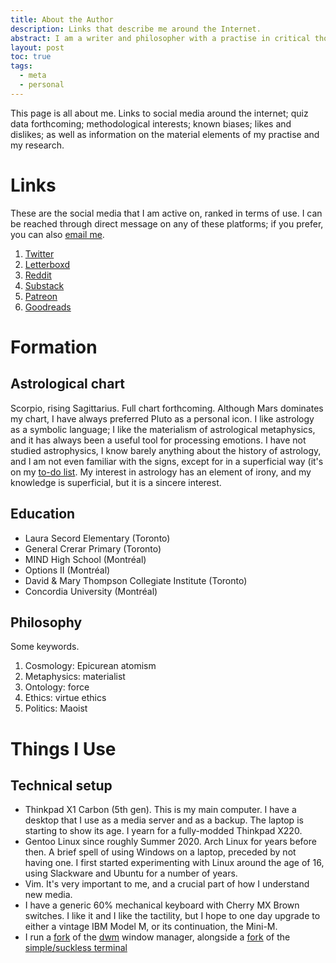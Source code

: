 ```yaml
---
title: About the Author
description: Links that describe me around the Internet.
abstract: I am a writer and philosopher with a practise in critical thought and speculative realist fiction, exploring questions around culture, art, and society. I have trained in the research and visual analysis across cinema, photography, and the fine arts. At the same time, my training in philosophy has given me experience in the depth, rigour, and clarity of thought expressed in writing. An ongoing encounter with contemporary culture is the material basis of my critical practise, whose scope brings a philosophical worldview into form. This process of articulation was originally begun, and continues through my literary works, which offer my own aesthetic representation of the present. These representations emphasize the interplay between social condition and character, using concepts as the speculative basis to explore settings across literary genre. My writing attempts to express what is at stake in the structuring concerns common to our society, using narrative to explore the dramatic depths of a scenario and thereby exposing the political reality of the present. Experiments with the form of criticism and non-fiction writing, informed in the first instance by an encounter with the real, are the basis of a practise that retains a consistent voice and purpose across different topics, genres, and lengths. Narrative craft is the organizing principle of a practise that attempts to realize the conclusions of philosophical investigations in literature.
layout: post
toc: true
tags:
  - meta
  - personal
---
```


This page is all about me. Links to social media around the internet; quiz data forthcoming; methodological interests; known biases; likes and dislikes; as well as information on the material elements of my practise and my research.

# Links

These are the social media that I am active on, ranked in terms of use. I can be reached through direct message on any of these platforms; if you prefer, you can also [email me](mailto:um.todoroff@gmail.com).

1. [Twitter](https://twitter.com/theinvertedform)
2. [Letterboxd](https://letterboxd.com/theinvertedform)
3. [Reddit](https://reddit.com/r/umtworld)
4. [Substack](https://substack/com/umtworld)
4. [Patreon](https://patreon.com/umtworld)
4. [Goodreads](https://www.goodreads.com/user/show/122256622-uriah-marc-todoroff)

# Formation

## Astrological chart

Scorpio, rising Sagittarius. Full chart forthcoming. Although Mars dominates my chart, I have always preferred Pluto as a personal icon. I like astrology as a symbolic language; I like the materialism of astrological metaphysics, and it has always been a useful tool for processing emotions. I have not studied astrophysics, I know barely anything about the history of astrology, and I am not even familiar with the signs, except for in a superficial way (it's on my [to-do list](/about#to-do). My interest in astrology has an element of irony, and my knowledge is superficial, but it is a sincere interest.

## Education

* Laura Secord Elementary (Toronto)
* General Crerar Primary (Toronto)
* MIND High School (Montréal)
* Options II (Montréal)
* David & Mary Thompson Collegiate Institute (Toronto)
* Concordia University (Montréal)

## Philosophy

Some keywords.

1. Cosmology: Epicurean atomism
2. Metaphysics: materialist
3. Ontology: force
3. Ethics: virtue ethics
4. Politics: Maoist

# Things I Use

## Technical setup

* Thinkpad X1 Carbon (5th gen). This is my main computer. I have a desktop that I use as a media server and as a backup. The laptop is starting to show its age. I yearn for a fully-modded Thinkpad X220.
* Gentoo Linux since roughly Summer 2020. Arch Linux for years before then. A brief spell of using Windows on a laptop, preceded by not having one. I first started experimenting with Linux around the age of 16, using Slackware and Ubuntu for a number of years.
* Vim. It's very important to me, and a crucial part of how I understand new media.
* I have a generic 60% mechanical keyboard with Cherry MX Brown switches. I like it and I like the tactility, but I hope to one day upgrade to either a vintage IBM Model M, or its continuation, the Mini-M.
* I run a [fork](https://github.com/theinvertedform/dwm) of the [dwm](https://dwm.suckless.org) window manager, alongside a [fork](https://github.com/theinvertedform/st) of the [simple/suckless terminal](https://st.suckless.org)
